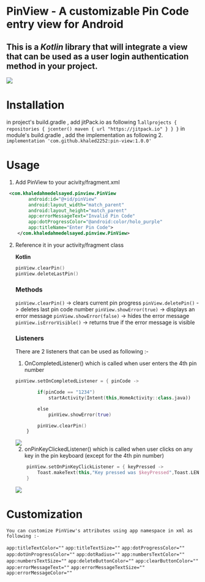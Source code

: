 # PinView - A customizable Pin Code entry view for Android
## This is a ***Kotlin*** library that will integrate a view that can be used as a user login authentication method in your project.

<img src="all_keys_preview.gif">

# Installation

in project's build.gradle , add jitPack.io as following
1.```
	allprojects {
	   repositories {
	      jcenter()
	      maven { url "https://jitpack.io" }
	   }
	}
	```
in module's build.gradle , add the implementation as following
2. ``` implementation 'com.github.khaled2252:pin-view:1.0.0' ```

# Usage

1. Add PinView to your acivity/fragment.xml

```xml
 <com.khaledahmedelsayed.pinview.PinView
        android:id="@+id/pinView"
        android:layout_width="match_parent"
        android:layout_height="match_parent"
        app:errorMessageText="Invalid Pin Code"
        app:dotProgressColor="@android:color/holo_purple"
        app:titleName="Enter Pin Code">
    </com.khaledahmedelsayed.pinview.PinView>
```

2. Reference it in your activity/fragment class

    **Kotlin**
    ```kotlin
    pinView.clearPin()
    pinView.deleteLastPin()
    ```
    ### Methods
    `pinView.clearPin()`  -> clears current pin progress
    `pinView.deletePin()` -> deletes last pin code number
    `pinView.showError(true)` -> displays an error message
    `pinView.showError(false)` -> hides the error message
    `pinView.isErrorVisible()` -> returns true if the error message is visible

    ### Listeners
    There are 2 listeners that can be used as following :-

    1. OnCompletedListener() which is called when user enters the 4th pin number
    ```Kotlin
    pinView.setOnCompletedListener = { pinCode ->

            if(pinCode == "1234")
                startActivity(Intent(this,HomeActivity::class.java))

            else
                pinView.showError(true)

            pinView.clearPin()
        }
    ```
    <img src="error_preview.gif">

    2. onPinKeyClickedListener() which is called when user clicks on any key in the pin keyboard (except for the 4th pin number)

    ```kotlin
        pinView.setOnPinKeyClickListener = { keyPressed ->
            Toast.makeText(this,"Key pressed was $keyPressed",Toast.LENGTH_SHORT).show()
        }
      ```
      <img src="key_pressed_preview.gif">

# Customization
    You can customize PinView's attributes using app namespace in xml as following :-

`app:titleTextColor=""`
`app:titleTextSize=""`
`app:dotProgressColor=""`
`app:dotUnProgressColor=""`
`app:dotRadius=""`
`app:numbersTextColor=""`
`app:numbersTextSize=""`
`app:deleteButtonColor=""`
`app:clearButtonColor=""`
`app:errorMessageText=""`
`app:errorMessageTextSize=""`
`app:errorMessageColor=""`

